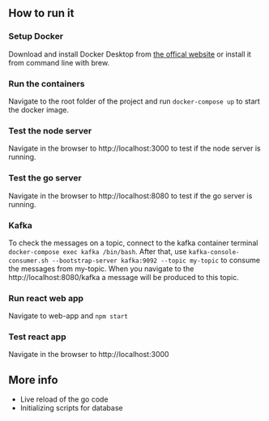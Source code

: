 ## How to run it

### Setup Docker
Download and install Docker Desktop from [the offical website](https://www.docker.com/products/docker-desktop/) or install it from command line with brew.

### Run the containers
Navigate to the root folder of the project and run `docker-compose up` to start the docker image.

### Test the node server 
Navigate in the browser to http://localhost:3000 to test if the node server is running.

### Test the go server 
Navigate in the browser to http://localhost:8080 to test if the go server is running.

### Kafka
To check the messages on a topic, connect to the kafka container terminal `docker-compose exec kafka /bin/bash`. 
After that, use `kafka-console-consumer.sh --bootstrap-server kafka:9092 --topic my-topic` to consume the messages from my-topic. When you navigate to the http://localhost:8080/kafka a message will be produced to this topic.

### Run react web app
Navigate to web-app and `npm start`

### Test react app 
Navigate in the browser to http://localhost:3000 

## More info
- Live reload of the go code
- Initializing scripts for database